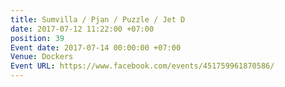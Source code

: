 ```yaml
---
title: Sumvilla / Pjan / Puzzle / Jet D
date: 2017-07-12 11:22:00 +07:00
position: 39
Event date: 2017-07-14 00:00:00 +07:00
Venue: Dockers
Event URL: https://www.facebook.com/events/451759961870586/
---
```


